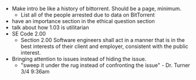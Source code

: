  * Make intro be like a history of bittorrent. Should be a page, minimum.
    * List all of the people arrested due to data on BitTorrent
 * have an importance section in the ethical question section
 * talk about how 1.03 is utilitarian
 * SE Code 2.00
    * Section 2.00 Software engineers shall act in a manner that is in the best interests of their client and employer, consistent with the public interest.
 * Bringing attention to issues instead of hiding the issue.
   * "sweep it under the rug instead of confronting the issue" - Dr. Turner 3/4 9:36am
